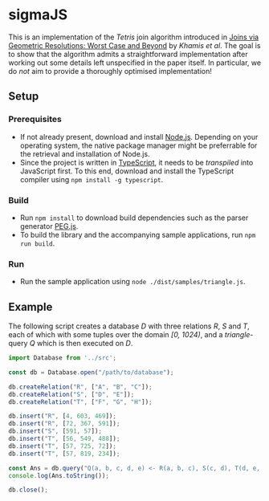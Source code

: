 ﻿# sigmaJS
This is an implementation of the *Tetris* join algorithm introduced in [Joins via Geometric Resolutions: Worst Case and Beyond](http://doi.org/10.1145/2967101) by *Khamis et al*.
The goal is to show that the algorithm admits a straightforward implementation after working out some details left unspecified in the paper itself.
In particular, we do *not* aim to provide a thoroughly optimised implementation!

## Setup

### Prerequisites
* If not already present, download and install [Node.js](https://nodejs.org). Depending on your operating system, the native package manager might be preferrable for the retrieval and installation of Node.js.
* Since the project is written in [TypeScript](https://www.typescriptlang.org/), it needs to be *transpiled* into JavaScript first. To this end, download and install the TypeScript compiler using `npm install -g typescript`.

### Build
* Run `npm install` to download build dependencies such as the parser generator [PEG.js](https://pegjs.org/).
* To build the library and the accompanying sample applications, run `npm run build`.

### Run
* Run the sample application using `node ./dist/samples/triangle.js`.

## Example
The following script creates a database *D* with three relations *R*, *S* and *T*, each of which with some tuples over the domain *[0, 1024)*, and a *triangle*-query *Q* which is then executed on *D*.

```TypeScript
import Database from '../src';

const db = Database.open("/path/to/database");

db.createRelation("R", ["A", "B", "C"]);
db.createRelation("S", ["D", "E"]);
db.createRelation("T", ["F", "G", "H"]);

db.insert("R", [4, 603, 469]);
db.insert("R", [72, 367, 591]);
db.insert("S", [591, 57]);
db.insert("T", [56, 549, 488]);
db.insert("T", [57, 725, 72]);
db.insert("T", [57, 819, 234]);

const Ans = db.query("Q(a, b, c, d, e) <- R(a, b, c), S(c, d), T(d, e, a)");
console.log(Ans.toString());

db.close();
```
